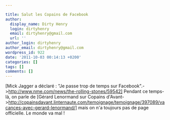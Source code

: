 ```yaml
---

title: Salut les Copains de Facebook
author:
  display_name: Dirty Henry
  login: dirtyhenry
  email: dirtyhenry@gmail.com
  url: ''
author_login: dirtyhenry
author_email: dirtyhenry@gmail.com
wordpress_id: 922
date: '2011-10-03 00:14:13 +0200'
categories: []
tags: []
comments: []
---
```

[Mick Jagger a déclaré : "Je passe trop de temps sur Facebook".->http://www.nme.com/news/the-rolling-stones/59542] Pendant ce temps-là, on parle de [Gérard Lenormand sur Copains d'Avant->http://copainsdavant.linternaute.com/temoignage/temoignage/397089/vacances-avec-gerard-lenormand/] mais on n'a toujours pas de page officielle. Le monde va mal !
